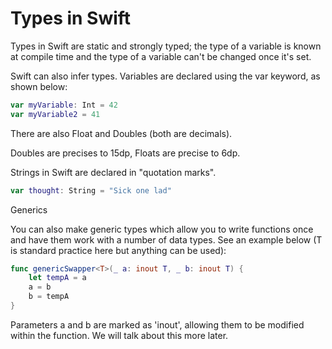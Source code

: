 # Types in Swift

Types in Swift are static and strongly typed; the type of a variable is known at compile time and the type of a variable can't be changed once it's set.

Swift can also infer types.
Variables are declared using the var keyword, as shown below:

```swift
var myVariable: Int = 42
var myVariable2 = 41
```

There are also Float and Doubles (both are decimals).

Doubles are precises to 15dp, Floats are precise to 6dp.

Strings in Swift are declared in "quotation marks".

```swift
var thought: String = "Sick one lad"
```

Generics

You can also make generic types which allow you to write functions once and have them work with a number of data types. See an example below (T is standard practice here but anything can be used):

```swift
func genericSwapper<T>(_ a: inout T, _ b: inout T) {
    let tempA = a
    a = b
    b = tempA
}
```

Parameters a and b are marked as 'inout', allowing them to be modified within the function. We will talk about this more later.